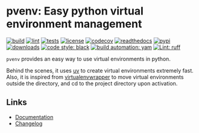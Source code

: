 # pvenv: Easy python virtual environment management

[![build][build_badge]][build_url]
[![lint][lint_badge]][lint_url]
[![tests][tests_badge]][tests_url]
[![license][licence_badge]][licence_url]
[![codecov][codecov_badge]][codecov_url]
[![readthedocs][readthedocs_badge]][readthedocs_url]
[![pypi][pypi_badge]][pypi_url]
[![downloads][pepy_badge]][pepy_url]
[![code style: black][black_badge]][black_url]
[![build automation: yam][yam_badge]][yam_url]
[![Lint: ruff][ruff_badge]][ruff_url]

`pvenv` provides an easy way to use virtual environments in python.

Behind the scenes, it uses [uv] to create virtual environments extremely fast. Also, it is inspired from
[virtualenvwrapper] to move virtual environments outside the directory, and cd to the project directory
upon activation.

## Links

-   [Documentation]
-   [Changelog]

[build_badge]: https://github.com/spapanik/pvenv/actions/workflows/build.yml/badge.svg
[build_url]: https://github.com/spapanik/pvenv/actions/workflows/build.yml
[lint_badge]: https://github.com/spapanik/pvenv/actions/workflows/lint.yml/badge.svg
[lint_url]: https://github.com/spapanik/pvenv/actions/workflows/lint.yml
[tests_badge]: https://github.com/spapanik/pvenv/actions/workflows/tests.yml/badge.svg
[tests_url]: https://github.com/spapanik/pvenv/actions/workflows/tests.yml
[licence_badge]: https://img.shields.io/pypi/l/pvenv
[licence_url]: https://p-venv.readthedocs.io/en/stable/LICENSE/
[codecov_badge]: https://codecov.io/github/spapanik/pvenv/graph/badge.svg?token=Q20F84BW72
[codecov_url]: https://codecov.io/github/spapanik/pvenv
[readthedocs_badge]: https://readthedocs.org/projects/p-venv/badge/?version=latest
[readthedocs_url]: https://p-venv.readthedocs.io/en/latest/
[pypi_badge]: https://img.shields.io/pypi/v/pvenv
[pypi_url]: https://pypi.org/project/pvenv
[pepy_badge]: https://pepy.tech/badge/pvenv
[pepy_url]: https://pepy.tech/project/pvenv
[black_badge]: https://img.shields.io/badge/code%20style-black-000000.svg
[black_url]: https://github.com/psf/black
[yam_badge]: https://img.shields.io/badge/build%20automation-yamk-success
[yam_url]: https://github.com/spapanik/yamk
[ruff_badge]: https://img.shields.io/endpoint?url=https://raw.githubusercontent.com/charliermarsh/ruff/main/assets/badge/v1.json
[ruff_url]: https://github.com/charliermarsh/ruff
[uv]: https://docs.astral.sh/uv/
[virtualenvwrapper]: https://virtualenvwrapper.readthedocs.io/en/stable/
[Documentation]: https://p-venv.readthedocs.io/en/stable/
[Changelog]: https://p-venv.readthedocs.io/en/stable/CHANGELOG/
